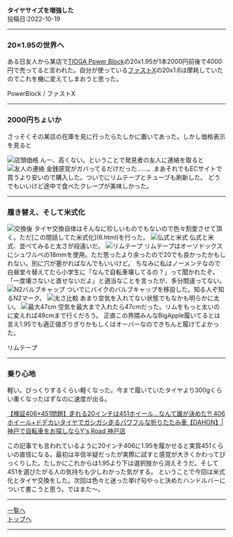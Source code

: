 

**タイヤサイズを増強した**  
投稿日:2022-10-19

---

### 20×1.95の世界へ

ある日友人から某店で[TIOGA Power Block](https://tiogajpn.com/products/tire/tir19203.html)の20x1.95が1本2000円前後で4000円で売ってると言われた。自分が使っている[ファストX](https://tiogajpn.com/products/tire/tir28800.html)の20x1.6は摩耗していたのでこれを機に変えてしまおうと思った。

PowerBlock / ファストX

---

### 2000円ちょいか

さっそくその某店の在庫を見に行ったらたしかに置いてあった。しかし価格表示を見ると

<img alt="店頭価格" src="/bike/md/P8/images11/20221004_115438.jpg">
んー、高くない。ということで発見者の友人に連絡を取ると

<img alt="友人の連絡" src="/bike/md/P8/images11/1664856977446.jpg">
金銭感覚がガバってるだけだった……。まあそれでもECサイトで買うより安いので購入した。ついでにリムテープとチューブも刷新した。
どうでもいいけど途中で食べたクレープが美味しかった。

---

### 履き替え、そして米式化

<img alt="交換後" src="/bike/md/P8/images11/20221004_160616.jpg">
タイヤ交換自体はそんなに珍しいものでもないので色々割愛させて頂く。ただ[この間話してた米式化](6.html)を行った。

<img alt="仏式と米式" src="/bike/md/P8/images11/20221004_155322.jpg">
仏式と米式、並べてみると太さが段違いだ。

<img alt="リムテープ" src="/bike/md/P8/images11/20221004_160302.jpg">
リムテープはオーソドックスにシュワルベの18mmを使用。ただ思ったより余ったので20でも良かったかもしれない。別に穴が塞がればなんでもいいけど。
ちなみに私はノーメンテなので白昼堂々替えてたら小学生に「なんで自転車壊してるの？」って聞かれたぞ。「一度壊さないと直せないだよ」と適当なことを言ったが、多分間違ってない。

<img alt="N2バルブキャップ" src="/bike/md/P8/images11/20221004_161944.jpg">
ついでにバイクのバルブキャップを移設した。知る人ぞ知るN2マーク。

<img alt="太さ比較" src="/bike/md/P8/images11/20221004_162140.jpg">
あまり空気を入れてない状態でもなかも明らかに太い。

<img alt="最大47cm" src="/bike/md/P8/images11/20221005_114223.jpg">
空気を最大まで入れたら47cmだった。リムをもっと太いのに変えれば49cmまで行くだろう。
正直この界隈みんなBigApple履いてるとは言え1.95でも適正値ぎりぎりかもしくはオーバーなのできちんと履けてよかった。

リムテープ

---

### 乗り心地

軽い。びっくりするくらい軽くなった。今まで履いていたタイヤより300gくらい重くなったはずなのに速度が出る。

[【検証406×451問題】走れる20インチは451ホイール…なんて誰が決めた?! 406ホイール+ドデカいタイヤでガシガシ走るパワフルな折りたたみ車【DAHON】| 神戸で自転車をお探しならY's Road 神戸店](https://ysroad.co.jp/kobe/2018/04/01/38949)

この記事でも言われているように20インチ406に1.95を履かせると実質451くらいの直径になる。最初は半信半疑だったが実際に試すと感覚が大きくかわってびっくりした。たしかにこれからは1.95より下は選択肢から消えそうだ。そして451を選びたがる人の気持ちも少しわかった気がする。
ということで今回は米式化とタイヤ交換をした。次回は色々と迷った挙げ句やっと決めたハンドルバーについて書こうと思う。ではまた～。

---

[一覧へ](./Link.md)  
[トップへ](/)

---
